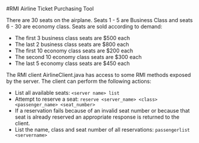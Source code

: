 #RMI Airline Ticket Purchasing Tool

There are 30 seats on the airplane. Seats 1 - 5 are Business Class and seats 6 - 30 are economy class.
Seats are sold according to demand:
 * The first 3 business class seats are $500 each
 * The last 2 business class seats are $800 each
 * The first 10 economy class seats are $200 each
 * The second 10 economy class seats are $300 each
 * The last 5 economy class seats are $450 each
 
The RMI client AirlineClient.java has access to some RMI methods exposed by the server.
The client can perform the following actions:
 * List all available seats: `<server name> list`
 * Attempt to reserve a seat: `reserve <server_name> <class> <passenger_name> <seat_number>`
  * If a reservation fails because of an invalid seat number or because that seat is already reserved an appropriate response is returned to the client.
 * List the name, class and seat number of all reservations: `passengerlist <servername>`